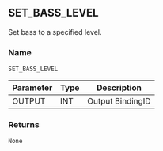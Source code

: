 ## SET\_BASS\_LEVEL

Set bass to a specified level.


### Name

`SET_BASS_LEVEL`


| Parameter | Type | Description      |
| --------- | ---- | ---------------- |
| OUTPUT    | INT  | Output BindingID |



### Returns

`None`